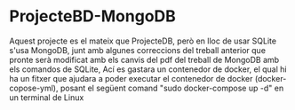 # ProjecteBD-MongoDB
Aquest projecte es el mateix que ProjecteDB, però en lloc de usar SQLite s'usa MongoDB, junt amb algunes correccions del treball anterior 
que pronte serà modificat amb els canvis del pdf del treball de MongoDB amb els comandos de SQLite,
Ací es gastara un contenedor de docker, el qual hi ha un fitxer que ajudara a poder executar el contenedor de docker (docker-copose-yml), posant el següent comand "sudo docker-compose up -d" en un terminal de Linux
